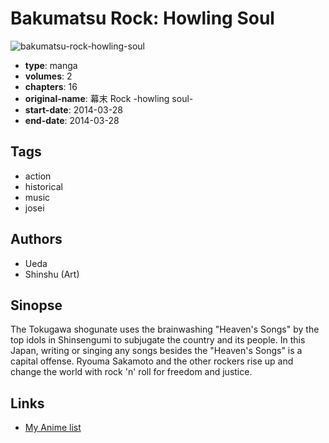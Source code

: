 # Bakumatsu Rock: Howling Soul

![bakumatsu-rock-howling-soul](https://cdn.myanimelist.net/images/manga/1/161532.jpg)

-   **type**: manga
-   **volumes**: 2
-   **chapters**: 16
-   **original-name**: 幕末 Rock -howling soul-
-   **start-date**: 2014-03-28
-   **end-date**: 2014-03-28

## Tags

-   action
-   historical
-   music
-   josei

## Authors

-   Ueda
-   Shinshu (Art)

## Sinopse

The Tokugawa shogunate uses the brainwashing "Heaven's Songs" by the top idols in Shinsengumi to subjugate the country and its people. In this Japan, writing or singing any songs besides the "Heaven's Songs" is a capital offense. Ryouma Sakamoto and the other rockers rise up and change the world with rock 'n' roll for freedom and justice.

## Links

-   [My Anime list](https://myanimelist.net/manga/71641/Bakumatsu_Rock__Howling_Soul)
